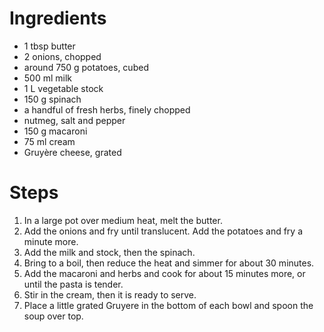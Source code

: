 # Ingredients

* 1 tbsp butter
* 2 onions, chopped
* around 750 g potatoes, cubed
* 500 ml milk
* 1 L vegetable stock
* 150 g spinach
* a handful of fresh herbs, finely chopped
* nutmeg, salt and pepper
* 150 g macaroni
* 75 ml cream
* Gruyère cheese, grated

# Steps

1. In a large pot over medium heat, melt the butter. 
1. Add the onions and fry until translucent. Add the potatoes and fry a minute more.
1. Add the milk and stock, then the spinach. 
1. Bring to a boil, then reduce the heat and simmer for about 30 minutes. 
1. Add the macaroni and herbs and cook for about 15 minutes more, or until the pasta is tender. 
2. Stir in the cream, then it is ready to serve. 
1. Place a little grated Gruyere in the bottom of each bowl and spoon the soup over top. 
